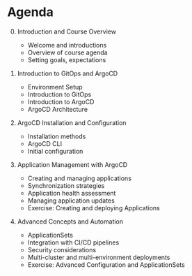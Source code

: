 
# Agenda

0. Introduction and Course Overview

    - Welcome and introductions
    - Overview of course agenda
    - Setting goals, expectations

0. Introduction to GitOps and ArgoCD

    - Environment Setup
    - Introduction to GitOps
    - Introduction to ArgoCD
    - ArgoCD Architecture

0. ArgoCD Installation and Configuration
    - Installation methods
    - ArgoCD CLI
    - Initial configuration

0. Application Management with ArgoCD
    - Creating and managing applications
    - Synchronization strategies
    - Application health assessment
    - Managing application updates
    - Exercise: Creating and deploying Applications

0. Advanced Concepts and Automation
    - ApplicationSets
    - Integration with CI/CD pipelines
    - Security considerations
    - Multi-cluster and multi-environment deployments
    - Exercise: Advanced Configuration and ApplicationSets

